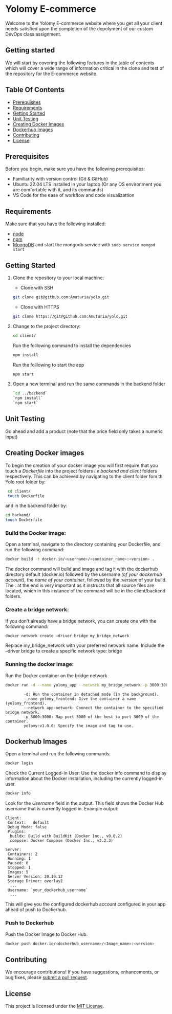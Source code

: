 # Yolomy E-commerce

Welcome to the Yolomy E-commerce website where you get all your client needs satisfied upon the completion of the depolyment of our custom DevOps class assignment.

## Getting started
We will start by covering the following features in the table of contents which will cover a wide range of information critical in the clone and test of the repository for the E-commerce website.

## Table Of Contents
- [Prerequisites](#prerequisites)
- [Requirements](#Requirements)
- [Getting Started](#getting-started)
- [Unit Testing](#unit-testing)
- [Creating Docker Images](#creating-Docker-images)
- [Dockerhub Images](#dockerhub-images)
- [Contributing](#contributing)
- [License](#License)

## Prerequisites
Before you begin, make sure you have the following prerequisites:

- Familiarity with version control (Git & GitHub)
- Ubuntu 22.04 LTS installed in your laptop (Or any OS environment you are comfortable with it, and its commands)
- VS Code for the ease of workflow and code visualizattion

## Requirements
Make sure that you have the following installed:
- [node](https://www.digitalocean.com/community/tutorials/how-to-install-node-js-on-ubuntu-18-04) 
- [npm](https://nodejs.org/en/download/package-manager) 
- [MongoDB](https://docs.mongodb.com/manual/tutorial/install-mongodb-on-ubuntu/) and start the mongodb service with `sudo service mongod start`



## Getting Started
1. Clone the repository to your local machine:

    - Clone with SSH

   ```bash
   git clone git@github.com:Amuturia/yolo.git
   ```

   - Clone with HTTPS

   ```bash
   git clone https://git@github.com:Amuturia/yolo.git
   ```
   

2. Change to the project directory:
 
   ```bash
   cd client/
   ```
    Run the folllowing command to install the dependencies 
   ```bash
   npm install
   ```
    Run the folllowing to start the app
   ```bash
   npm start
   ```
3. Open a new terminal and run the same commands in the backend folder
     ```bash
     `cd ../backend`
     `npm install`
     `npm start`
     ```
    
## Unit Testing
Go ahead and add a product (note that the price field only takes a numeric input)

## Creating Docker images
To begin the creation of your docker image you will first require that you touch a *Dockerfile* into the project folders *i.e backend and client* folders respectively.
This can be achieved by navigating to the client folder fom th Yolo root folder by:
```bash
 cd client/
 touch Dockerfile
```
and in the backend folder by: 
```bash
cd backend/
touch Dockerfile
```
### Build the Docker image:
Open a terminal, navigate to the directory containing your Dockerfile, and run the following command:
```bash
docker build -t docker.io/<username>/<container_name>:<version> .
```
The docker command will build and image and tag it with the dockerhub directory default (docker.io) followed by the username *(of your dockerhub account)*, the *name of your container*, followed by the *:version* of your build.
The . at the end is very important as it instructs that all source files are located, which in this instance of the command will be in the client/backend folders.

### Create a bridge network:
If you don't already have a bridge network, you can create one with the following command:
```bash
docker network create –driver bridge my_bridge_network
```
Replace my_bridge_network with your preferred network name.
Include the –driver bridge to create a specific network type: bridge

### Running the docker image:
Run the Docker container on the bridge network
```bash
docker run -d --name yolomy_app --network my_bridge_network -p 3000:3000 yolomy:v1.0.1
```
````
        -d: Run the container in detached mode (in the background).
    	--name yolomy_frontend: Give the container a name (yolomy_frontend).
    	--network app-network: Connect the container to the specified bridge network.
    	-p 3000:3000: Map port 3000 of the host to port 3000 of the container.
    	yolomy:v1.0.0: Specify the image and tag to use.
````

## Dockerhub Images
Open a terminal and run the following commands:
````bash
docker login
````
Check the Current Logged-In User: Use the docker info command to display information about the Docker installation, including the currently logged-in user.
 ````bash
 docker info 
````
Look for the *Username* field in the output. This field shows the Docker Hub username that is currently logged in.
Example output:
```
Client:
 Context:	default
 Debug Mode: false
 Plugins:
  buildx: Build with BuildKit (Docker Inc., v0.8.2)
  compose: Docker Compose (Docker Inc., v2.2.3)

Server:
 Containers: 2
 Running: 1
 Paused: 0
 Stopped: 1
 Images: 5
 Server Version: 20.10.12
 Storage Driver: overlay2
  ...
 Username: `your_dockerhub_username`
  ...
```

This will give you the configured dockerhub account configured in your app ahead of push to Dockerhub.

### Push to Dockerhub
Push the Docker Image to Docker Hub:
````bash
docker push docker.io/<dockerhub_username>/<Image_name>:<version>
````
## Contributing
We encourage contributions! If you have suggestions, enhancements, or bug fixes, please [submit a pull request](https://github.com/Amuturia/yolo/pulls).


## License
This project is licensed under the [MIT License](./LICENSE).
